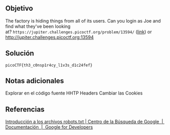 ## Objetivo

The factory is hiding things from all of its users. Can you login as Joe and find what they've been looking at? `https://jupiter.challenges.picoctf.org/problem/13594/` ([link](https://jupiter.challenges.picoctf.org/problem/13594/)) or http://jupiter.challenges.picoctf.org:13594
## Solución

```
picoCTF{th3_c0nsp1r4cy_l1v3s_d1c24fef}
```

## Notas adicionales

Explorar en el código fuente
HHTP Headers
Cambiar las Cookies

## Referencias
[Introducción a los archivos robots.txt | Centro de la Búsqueda de Google  |  Documentación  |  Google for Developers](https://developers.google.com/search/docs/crawling-indexing/robots/intro?hl=es)